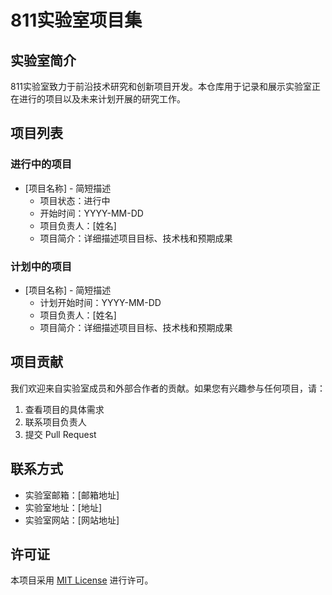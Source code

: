 <!--
 * @Author: Jerry
 * @Date: 2025-06-15 09:52:23
 * @LastEditors: Do not edit
 * @LastEditTime: 2025-06-15 09:54:22
 * @FilePath: \huster-zj.github.io\README.md
-->
# 811实验室项目集

## 实验室简介
811实验室致力于前沿技术研究和创新项目开发。本仓库用于记录和展示实验室正在进行的项目以及未来计划开展的研究工作。

## 项目列表

### 进行中的项目
- [项目名称] - 简短描述
  - 项目状态：进行中
  - 开始时间：YYYY-MM-DD
  - 项目负责人：[姓名]
  - 项目简介：详细描述项目目标、技术栈和预期成果

### 计划中的项目
- [项目名称] - 简短描述
  - 计划开始时间：YYYY-MM-DD
  - 项目负责人：[姓名]
  - 项目简介：详细描述项目目标、技术栈和预期成果

## 项目贡献
我们欢迎来自实验室成员和外部合作者的贡献。如果您有兴趣参与任何项目，请：
1. 查看项目的具体需求
2. 联系项目负责人
3. 提交 Pull Request

## 联系方式
- 实验室邮箱：[邮箱地址]
- 实验室地址：[地址]
- 实验室网站：[网站地址]

## 许可证
本项目采用 [MIT License](LICENSE) 进行许可。